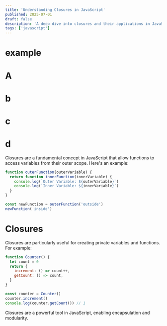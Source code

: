 ```yaml
---
title: 'Understanding Closures in JavaScript'
published: 2025-07-01
draft: false
description: 'A deep dive into closures and their applications in JavaScript.'
tags: ['javascript']
---
```


<!-- ![javascript code](https://upload.wikimedia.org/wikipedia/commons/e/ef/Programming_code.jpg) -->

# example

# A

# b

# c

# d

Closures are a fundamental concept in JavaScript that allow functions to access variables from their outer scope. Here's an example:

```javascript
function outerFunction(outerVariable) {
  return function innerFunction(innerVariable) {
    console.log(`Outer Variable: ${outerVariable}`)
    console.log(`Inner Variable: ${innerVariable}`)
  }
}

const newFunction = outerFunction('outside')
newFunction('inside')
```

# Closures

Closures are particularly useful for creating private variables and functions. For example:

```javascript
function Counter() {
  let count = 0
  return {
    increment: () => count++,
    getCount: () => count,
  }
}

const counter = Counter()
counter.increment()
console.log(counter.getCount()) // 1
```

Closures are a powerful tool in JavaScript, enabling encapsulation and modularity.
